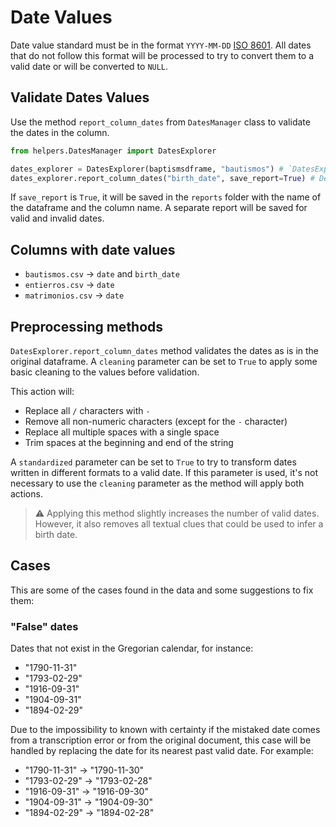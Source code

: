 # Date Values

Date value standard must be in the format `YYYY-MM-DD` [ISO 8601](https://www.iso.org/iso-8601-date-and-time-format.html). All dates that do not follow this format will be processed to try to convert them to a valid date or will be converted to `NULL`.

## Validate Dates Values

Use the method `report_column_dates` from `DatesManager` class to validate the dates in the column.

```python
from helpers.DatesManager import DatesExplorer

dates_explorer = DatesExplorer(baptismsdframe, "bautismos") # `DatesExplorer` is initialized with the dataframe and the name of the dataframe
dates_explorer.report_column_dates("birth_date", save_report=True) # Declare the column to validate and optionally save the report
```

If `save_report` is `True`, it will be saved in the `reports` folder with the name of the dataframe and the column name. A separate report will be saved for valid and invalid dates.

## Columns with date values

- `bautismos.csv` -> `date` and `birth_date`
- `entierros.csv` -> `date`
- `matrimonios.csv` -> `date`

## Preprocessing methods

`DatesExplorer.report_column_dates` method validates the dates as is in the original dataframe. A `cleaning` parameter can be set to `True` to apply some basic cleaning to the values before validation.

This action will:

- Replace all `/` characters with `-`
- Remove all non-numeric characters (except for the `-` character)
- Replace all multiple spaces with a single space
- Trim spaces at the beginning and end of the string

A `standardized` parameter can be set to `True` to try to transform dates written in different formats to a valid date. If this parameter is used, it's not necessary to use the `cleaning` parameter as the method will apply both actions.

> ⚠️ Applying this method slightly increases the number of valid dates. However, it also removes all textual clues that could be used to infer a birth date.

## Cases

This are some of the cases found in the data and some suggestions to fix them:

### "False" dates

Dates that not exist in the Gregorian calendar, for instance:

- "1790-11-31"
- "1793-02-29"
- "1916-09-31"
- "1904-09-31"
- "1894-02-29"

Due to the impossibility to known with certainty if the mistaked date comes from a transcription error or from the original document, this case will be handled by replacing the date for its nearest past valid date. For example:

- "1790-11-31" -> "1790-11-30"
- "1793-02-29" -> "1793-02-28"
- "1916-09-31" -> "1916-09-30"
- "1904-09-31" -> "1904-09-30"
- "1894-02-29" -> "1894-02-28"


